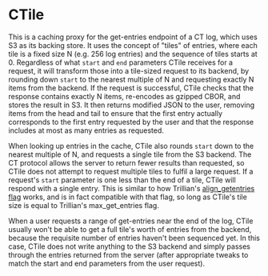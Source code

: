 # CTile

This is a caching proxy for the get-entries endpoint of a CT log, which uses S3
as its backing store. It uses the concept of "tiles" of entries, where each tile
is a fixed size N (e.g. 256 log entries) and the sequence of tiles starts at 0.
Regardless of what `start` and `end` parameters CTile receives for a request, it
will transform those into a tile-sized request to its backend, by rounding down
`start` to the nearest multiple of N and requesting exactly N items from the
backend. If the request is successful, CTile checks that the response contains
exactly N items, re-encodes as gzipped CBOR, and stores the result in S3. It then
returns modified JSON to the user, removing items from the head and tail to ensure
that the first entry actually corresponds to the first entry requested by the user
and that the response includes at most as many entries as requested.

When looking up entries in the cache, CTile also rounds `start` down to the
nearest multiple of N, and requests a single tile from the S3 backend. The CT
protocol allows the server to return fewer results than requested, so CTile does
not attempt to request multiple tiles to fulfil a large request. If a request's
`start` parameter is one less than the end of a tile, CTile will respond with a
single entry. This is similar to how Trillian's [align_getentries
flag](https://github.com/google/certificate-transparency-go/blob/6e118585d9d9757b739353829becec378f47e10b/trillian/ctfe/handlers.go#L50)
works, and is in fact compatible with that flag, so long as CTile's tile size is
equal to Trillian's max_get_entries flag.

When a user requests a range of get-entries near the end of the log, CTile
usually won't be able to get a full tile's worth of entries from the backend,
because the requisite number of entries haven't been sequenced yet. In this
case, CTile does not write anything to the S3 backend and simply passes
through the entries returned from the server (after appropriate tweaks to match
the start and end parameters from the user request).
